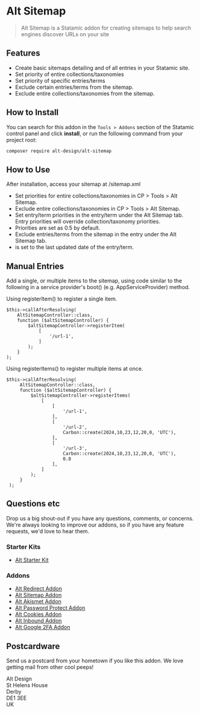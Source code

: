 # Alt Sitemap

> Alt Sitemap is a Statamic addon for creating sitemaps to help search engines discover URLs on your site

## Features

- Create basic sitemaps detailing <loc> <lastmod> and <priority> of all entries in your Statamic site.
- Set priority of entire collections/taxonomies
- Set priority of specific entries/terms
- Exclude certain entries/terms from the sitemap.
- Exclude entire collections/taxonomies from the sitemap.

## How to Install

You can search for this addon in the `Tools > Addons` section of the Statamic control panel and click **install**, or run the following command from your project root:

``` bash
composer require alt-design/alt-sitemap
```

## How to Use

After installation, access your sitemap at /sitemap.xml  

- Set priorities for entire collections/taxonomies in CP > Tools > Alt Sitemap.
- Exclude entire collections/taxonomies in CP > Tools > Alt Sitemap.
- Set entry/term priorities in the entry/term under the Alt Sitemap tab. Entry priorities will override collection/taxonomy priorities.  
- Priorities are set as 0.5 by default.  
- Exclude entries/terms from the sitemap in the entry under the Alt Sitemap tab.
- <lastmod> is set to the last updated date of the entry/term.

## Manual Entries
Add a single, or multiple items to the sitemap, using code similar to the following in a service provider's boot() (e.g. AppServiceProvider) method.

Using registerItem() to register a single item.
```
$this->callAfterResolving(
    AltSitemapController::class,
    function ($altSitemapController) {
        $altSitemapController->registerItem(
            [
                '/url-1',
            ]
        );
    }
);
```

Using registerItems() to register multiple items at once.
```
$this->callAfterResolving(
     AltSitemapController::class,
     function ($altSitemapController) {
         $altSitemapController->registerItems(
             [
                 [
                     '/url-1',
                 ],
                 [
                     '/url-2',
                     Carbon::create(2024,10,23,12,20,0, 'UTC'),
                 ],
                 [
                     '/url-3',
                     Carbon::create(2024,10,23,12,20,0, 'UTC'),
                     0.8
                 ],
             ]
         );
     }
 );
```

## Questions etc

Drop us a big shout-out if you have any questions, comments, or concerns. We're always looking to improve our addons, so if you have any feature requests, we'd love to hear them.

### Starter Kits
- [Alt Starter Kit](https://statamic.com/starter-kits/alt-design/alt-starter-kit) 

### Addons
- [Alt Redirect Addon](https://github.com/alt-design/Alt-Redirect-Addon)
- [Alt Sitemap Addon](https://github.com/alt-design/Alt-Sitemap-Addon)
- [Alt Akismet Addon](https://github.com/alt-design/Alt-Akismet-Addon)
- [Alt Password Protect Addon](https://github.com/alt-design/Alt-Password-Protect-Addon)
- [Alt Cookies Addon](https://github.com/alt-design/Alt-Cookies-Addon)
- [Alt Inbound Addon](https://github.com/alt-design/Alt-Inbound-Addon)
- [Alt Google 2FA Addon](https://github.com/alt-design/Alt-Google-2fa-Addon)

## Postcardware

Send us a postcard from your hometown if you like this addon. We love getting mail from other cool peeps!

Alt Design  
St Helens House  
Derby  
DE1 3EE  
UK  
